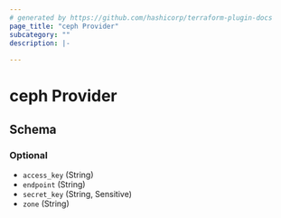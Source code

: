 ```yaml
---
# generated by https://github.com/hashicorp/terraform-plugin-docs
page_title: "ceph Provider"
subcategory: ""
description: |-
  
---
```


# ceph Provider





<!-- schema generated by tfplugindocs -->
## Schema

### Optional

- `access_key` (String)
- `endpoint` (String)
- `secret_key` (String, Sensitive)
- `zone` (String)
